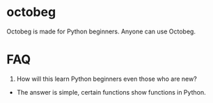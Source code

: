 # octobeg
Octobeg is made for Python beginners. Anyone can use Octobeg.
# FAQ
1. How will this learn Python beginners even those who are new?
- The answer is simple, certain functions show functions in Python.

